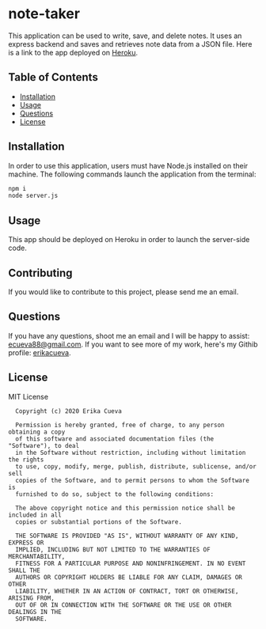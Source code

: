 # note-taker

This application can be used to write, save, and delete notes. It uses an express backend and saves and retrieves note data from a JSON file. Here is a link to the app deployed on [Heroku](https://note-taker-by-ec.herokuapp.com).


## Table of Contents 
  * [Installation](#installation)
  * [Usage](#usage)
  * [Questions](#questions)
  * [License](#license)

## Installation

In order to use this application, users must have Node.js installed on their machine. The following commands launch the application from the terminal: 
  ```bash
npm i
node server.js
```


## Usage 
  This app should be deployed on Heroku in order to launch the server-side code. 

  ## Contributing
  If you would like to contribute to this project, please send me an email.


## Questions
  If you have any questions, shoot me an email and I will be happy to assist: ecueva88@gmail.com. If you want to see more of my work, here's my Githib profile:  [erikacueva](https://github.com/erikacueva). 
  

  ## License
  MIT License

      Copyright (c) 2020 Erika Cueva
      
      Permission is hereby granted, free of charge, to any person obtaining a copy
      of this software and associated documentation files (the "Software"), to deal
      in the Software without restriction, including without limitation the rights
      to use, copy, modify, merge, publish, distribute, sublicense, and/or sell
      copies of the Software, and to permit persons to whom the Software is
      furnished to do so, subject to the following conditions:
      
      The above copyright notice and this permission notice shall be included in all
      copies or substantial portions of the Software.
      
      THE SOFTWARE IS PROVIDED "AS IS", WITHOUT WARRANTY OF ANY KIND, EXPRESS OR
      IMPLIED, INCLUDING BUT NOT LIMITED TO THE WARRANTIES OF MERCHANTABILITY,
      FITNESS FOR A PARTICULAR PURPOSE AND NONINFRINGEMENT. IN NO EVENT SHALL THE
      AUTHORS OR COPYRIGHT HOLDERS BE LIABLE FOR ANY CLAIM, DAMAGES OR OTHER
      LIABILITY, WHETHER IN AN ACTION OF CONTRACT, TORT OR OTHERWISE, ARISING FROM,
      OUT OF OR IN CONNECTION WITH THE SOFTWARE OR THE USE OR OTHER DEALINGS IN THE
      SOFTWARE.
